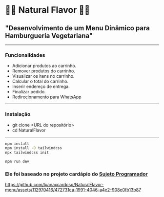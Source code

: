 # 🌿🍔 Natural Flavor 🍔🌿

## "Desenvolvimento de um Menu Dinâmico para Hamburgueria Vegetariana"

----
### Funcionalidades

- Adicionar produtos ao carrinho.
- Remover produtos do carrinho.
- Visualizar os itens no carrinho.
- Calcular o total do carrinho.
- Inserir endereço de entrega.
- Finalizar pedido.
- Redirecionamento para WhatsApp 
---
### Instalação
- git clone <URL do repositório>
- cd NaturalFlavor
---
```bash	
npm install
npm install -D tailwindcss
npx tailwindcss init

```
```bash
npm run dev
```
### Ele foi baseado no projeto cardápio do [Sujeto Programador](https://github.com/sujeitoprogramador)


https://github.com/luanaxcardoso/NaturalFlavor-menu/assets/112970416/472731ea-1991-4046-a4e2-908e0fb13b87







